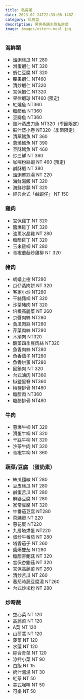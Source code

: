 ```yaml
---
title: 私房菜
date: 2023-02-24T22:33:08.148Z
category: 私房菜
description: 黑客茶舖主廚私房菜
image: images/estern-meal.jpg
---
```

### 海鮮類

* 蛤蜊絲瓜 NT 280
* 滑蛋蝦仁 NT 320
* 蝦仁豆腐 NT 320
* 腰果蝦仁 NT460
* 清炒蝦仁 NT320
* 宮保蝦仁 NT320
* 果律蝦球 NT460 (預定)
* 紅燒魚 NT360
* 糖醋魚 NT360
* 豆瓣魚  NT360
* 豉汁蒸皮刀魚   NT320（季節限定）
* 鼓汁蒸小卷   NT320（季節限定）
* 清蒸鱈魚 NT 360
* 蔥燒鱈魚 NT 390
* 豆酥鱈魚 NT 460
* 炒三鮮  NT 360
* 咖哩粉絲蝦  NT 460 (預定)
* 鹹酥蝦  NT 380
* 蛤蜊薑絲湯  NT 220
* 海鮮湯飯  NT 320
* 海鮮炒麵  NT 320
* 經典台式「鹹蜆仔」 NT 150

### 雞肉

* 宮保雞丁  NT 320 
* 醬爆雞丁 NT 320
* 油蔥水晶雞 NT 280
* 糖醋雞丁 NT 320
* 玉米雞柳  NT 280
* 青椒蘑菇炒雞柳 NT 320



### 豬肉

* 螞蟻上樹 NT280
* 瓜仔蒸肉餅 NT 320
* 客家小炒 NT280 
* 干絲豬柳 NT 320
* 沙茶豬肉 NT 320 
* 培根高麗菜  NT 260
* 京醬肉絲 NT280
* 黃瓜肉絲  NT280
* 芹菜肉絲  NT280
* 木須肉  NT320
* 酸菜四季豆肉絲 NT320
* 魚香肉絲  NT280 
* 魚香茄子  NT280
* 魚香烘蛋  NT280
* 回鍋肉 NT 320 
* 台式滷肉  NT360
* 椒鹽里脊  NT360
* 椒鹽排骨  NT480
* 糖醋肉  NT360
* 糖醋排骨  NT480

### 牛肉

* 蔥爆牛柳 NT 320 
* 滑蛋牛柳 NT 320
* 干絲牛柳 NT 320
* 沙茶牛肉 NT 320 
* 青椒牛柳 NT 360

### 蔬菜/豆腐 （蛋奶素）

* 絲瓜麵線 NT 280
* 豆皮絲瓜  NT 280
* 鹹蛋苦瓜  NT 280
* 麻婆豆腐  NT 280
* 家常豆腐  NT 320
* 牛番茄豆腐  NT280
* 菜脯蛋  NT 220
* 蔥花蛋  NT220
* 九層塔烘蛋  NT220
* 蛋炒牛番茄  NT 280
* 塔香茄子 NT 260
* 醬爆雙茄   NT280
* 糖醋杏鮑菇  NT 320 
* 宮保杏鮑菇  NT 320 
* 宮保高麗菜  NT 260
* 清炒苦瓜  NT 260
* 蕃茄時蔬豆腐湯  NT260
* 台式炒米粉   NT 280

### 炒時蔬

* 空心菜 NT 120
* 高麗菜 NT 120
* A菜 NT 120
* 山茼蒿 NT 120
* 菠菜 NT 120
* 水蓮 NT 120
* 綜合青菜 NT 120
* 涼拌小菜  NT 90
* 白飯 NT 15
* 奶汁濃湯 NT 30
* 紅茶  NT 50
* 美式咖啡 NT 50
* 可樂 NT 50